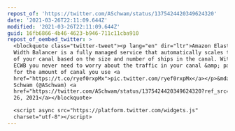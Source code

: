 ```yaml
---
repost_of: 'https://twitter.com/ASchwam/status/1375424420349624320'
date: '2021-03-26T22:11:09.644Z'
modified: '2021-03-26T22:11:09.644Z'
guid: 16fb6866-4b46-4623-b946-711c11cba910
repost_of_oembed_twitter: >
  <blockquote class="twitter-tweet"><p lang="en" dir="ltr">Amazon Elastic Canal
  Width Balancer is a fully managed service that automatically scales the width
  of your canal based on the size and number of ships in the canal. With Amazon
  ECWB you never need to worry about the traffic in your canal &amp; pay only
  for the amount of canal you use <a
  href="https://t.co/ryef0rxpMx">pic.twitter.com/ryef0rxpMx</a></p>&mdash; Aaron
  Schwam (@ASchwam) <a
  href="https://twitter.com/ASchwam/status/1375424420349624320?ref_src=twsrc%5Etfw">March
  26, 2021</a></blockquote>

  <script async src="https://platform.twitter.com/widgets.js"
  charset="utf-8"></script>
---
```

 
